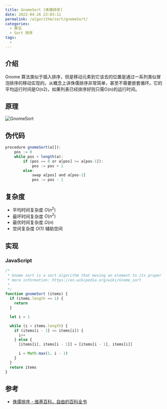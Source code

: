 ```yaml
---
title: GnomeSort [侏儒排序]
date: 2022-04-26 23:03:11
permalink: /algorithm/sort/gnomeSort/
categories:
  - 算法
  - Sort 排序
tags:
  - 
---
```


## 介绍

Gnome 算法类似于插入排序，但是移动元素到它该去的位置是通过一系列类似冒泡排序的移动实现的。从概念上讲侏儒排序非常简单，甚至不需要嵌套循环。它的平均运行时间是O(n2)，如果列表已经排序好则只需O(n)的运行时间。

<!-- more -->

## 原理

![GnomeSort](https://upload.wikimedia.org/wikipedia/commons/3/37/Sorting_gnomesort_anim.gif)

## 伪代码

```js
procedure gnomeSort(a[]):
    pos := 0
    while pos < length(a):
        if (pos == 0 or a[pos] >= a[pos-1]):
            pos := pos + 1
        else:
            swap a[pos] and a[pos-1]
            pos := pos - 1
```

## 复杂度

- 平均时间复杂度 $O(n^{2})$
- 最坏时间复杂度 $O(n^{2})$
- 最优时间复杂度 ${\displaystyle \Omega (n)}$
- 空间复杂度 $O(1)$ 辅助空间

## 实现

### JavaScript

```js
/*
 * Gnome sort is a sort algorithm that moving an element to its proper place is accomplished by a series of swap
 * more information: https://en.wikipedia.org/wiki/Gnome_sort
 *
 */
function gnomeSort (items) {
  if (items.length <= 1) {
    return
  }

  let i = 1

  while (i < items.length) {
    if (items[i - 1] <= items[i]) {
      i++
    } else {
      [items[i], items[i - 1]] = [items[i - 1], items[i]]

      i = Math.max(1, i - 1)
    }
  }
  return items
}
```

## 参考

- [侏儒排序 - 维基百科，自由的百科全书](https://zh.wikipedia.org/wiki/%E4%BE%8F%E5%84%92%E6%8E%92%E5%BA%8F)
